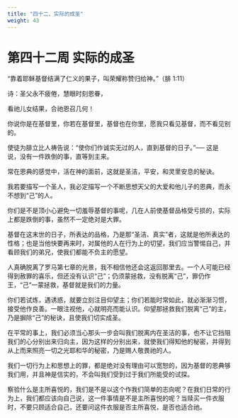 ```yaml
---
title: "四十二、实际的成圣"
weight: 43
---
```


# 第四十二周 实际的成圣

“靠着耶稣基督结满了仁义的果子，叫荣耀称赞归给神。”（腓 1:11）

诗：圣父永不疲倦，慧眼时刻恩眷，

看祂儿女结果，合祂恩召几何！

你说你是在基督里，你若在基督里，基督也在你里，愿我只看见基督，而不看见别的。

使徒为腓立比人祷告说：“使你们作诚实无过的人，直到基督的日子。”── 这是说，没有一件跌倒的事，直等到主来。

常在恩典的感觉中，活在神的面前，这就是圣洁，平安，和灵里安息的秘诀。

我若要描写一个圣人，我必定描写一个不断思想天父的大爱和他儿子的恩典，而永不想到“己”的人。

你们是不是顶小心避免一切羞辱基督的事呢，几在人前使基督品格受亏损的，实际上都是跌倒的事，虽然不一定绝对是大罪。

基督在这末世的日子，所表达的品格，乃是那“圣洁、真实”者，这就是他所表达的性格；也是当他快要再来时，对属他的人在行为上的切望，我们应当警惕自己，并看顾我们的弟兄，使我们都能不负主的愿望。

人真确脱离了罗马第七章的光景，我不相信他还会这返回那里去。一个人可能已经得到赦罪的喜乐，但还没有认识“己”；仍须蒙拯救，没有脱离“己”，罪仍作王，“己”一蒙拯救，基督就是我们的力量。

你们若试炼，遇诱惑，就要立刻注目仰望主；你们若能时常如此，就必渐渐习惯，接受他作良善。一眼注视他，心就明亮而能认识。仰望那拯救我们脱离“己”的主，乃是摒除“己”的秘诀，且使我们切实成圣。

在平常的事上，我们必须当心那头一步会叫我们脱离内在圣洁的事，也不让它挡阻我们的心分别出来归向主，因为这样的分别出来，就使我们得知他的秘密，并得到从上而来照亮一切之光耶和华的秘密，乃是赐人敬畏祂的人。

我们一切行为上和思想上的罪，都是绝对没有理由可以宽恕的，因为基督的恩典够我们用，并且神是信实的，不会叫我们受到过于我们所能受的试探。

察验什么是主所喜悦的，我们是不是以这个作我们简单的志向呢？在我们日常的行为上，我们都应该向自己说，这一件事情是不是主所喜悦的呢？当赎买一件衣服时，不要只顾适合自己，还要问这件衣服是否主所喜悦，是否也适合祂。

